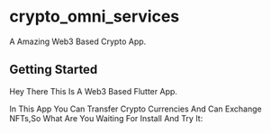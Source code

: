 # crypto_omni_services

A Amazing Web3 Based Crypto App.

## Getting Started

Hey There This Is A Web3 Based Flutter App.

In This App You Can Transfer Crypto Currencies And Can Exchange NFTs,So What Are You Waiting For Install And Try It:
